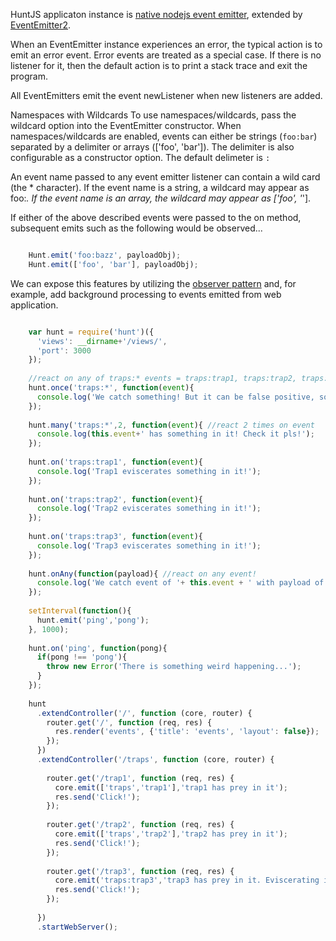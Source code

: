 HuntJS applicaton instance is [native nodejs event emitter](http://nodejs.org/api/events.html), 
extended by [EventEmitter2](https://www.npmjs.org/package/eventemitter2).

When an EventEmitter instance experiences an error, the typical action is to emit an error event.
Error events are treated as a special case.
If there is no listener for it, then the default action is to print a stack trace and exit the program.

All EventEmitters emit the event newListener when new listeners are added.

Namespaces with Wildcards To use namespaces/wildcards, pass the wildcard option into the EventEmitter
constructor. When namespaces/wildcards are enabled, events can either be strings (`foo:bar`)
separated by a delimiter or arrays (['foo', 'bar']). The delimiter is also configurable as a constructor option.
The default delimeter is `:`

An event name passed to any event emitter listener can contain a wild card (the * character).
If the event name is a string, a wildcard may appear as foo:*.
If the event name is an array, the wildcard may appear as ['foo', '*'].

If either of the above described events were passed to the on method,
subsequent emits such as the following would be observed...

```javascript

    Hunt.emit('foo:bazz', payloadObj);
    Hunt.emit(['foo', 'bar'], payloadObj);

```

We can expose this features by utilizing the 
[observer pattern](https://en.wikipedia.org/wiki/Observer_pattern)
and, for example, add background processing to events emitted from
web application.



```javascript

    var hunt = require('hunt')({
      'views': __dirname+'/views/',
      'port': 3000
    });
    
    //react on any of traps:* events = traps:trap1, traps:trap2, traps:trap3
    hunt.once('traps:*', function(event){ 
      console.log('We catch something! But it can be false positive, so let us wait for next moves...');
    });
    
    hunt.many('traps:*',2, function(event){ //react 2 times on event
      console.log(this.event+' has something in it! Check it pls!');
    });
    
    hunt.on('traps:trap1', function(event){
      console.log('Trap1 eviscerates something in it!');
    });
    
    hunt.on('traps:trap2', function(event){
      console.log('Trap2 eviscerates something in it!');
    });
    
    hunt.on('traps:trap3', function(event){
      console.log('Trap3 eviscerates something in it!');
    });
    
    hunt.onAny(function(payload){ //react on any event!
      console.log('We catch event of '+ this.event + ' with payload of ', payload);
    });
    
    setInterval(function(){
      hunt.emit('ping','pong');
    }, 1000);
    
    hunt.on('ping', function(pong){
      if(pong !== 'pong'){
        throw new Error('There is something weird happening...');
      }
    });
    
    hunt
      .extendController('/', function (core, router) {
        router.get('/', function (req, res) {
          res.render('events', {'title': 'events', 'layout': false});
        });
      })
      .extendController('/traps', function (core, router) {
    
        router.get('/trap1', function (req, res) {
          core.emit(['traps','trap1'],'trap1 has prey in it');
          res.send('Click!');
        });
    
        router.get('/trap2', function (req, res) {
          core.emit(['traps','trap2'],'trap2 has prey in it');
          res.send('Click!');
        });
    
        router.get('/trap3', function (req, res) {
          core.emit('traps:trap3','trap3 has prey in it. Eviscerating it slowly');
          res.send('Click!');
        });
    
      })
      .startWebServer();

```